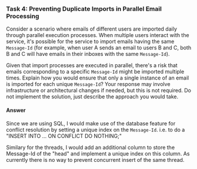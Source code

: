 ### Task 4: Preventing Duplicate Imports in Parallel Email Processing

Consider a scenario where emails of different users are imported daily through parallel execution processes. When multiple users interact with the service, it's possible for the service to import emails having the same `Message-Id` (for example, when user A sends an email to users B and C, both B and C will have emails in their inboxes with the same `Message-Id`).

Given that import processes are executed in parallel, there's a risk that emails corresponding to a specific `Message-Id` might be imported multiple times. Explain how you would ensure that only a single instance of an email is imported for each unique `Message-Id`? Your response may involve infrastructure or architectural changes if needed, but this is not required. Do not implement the solution, just describe the approach you would take.

#### Answer

Since we are using SQL, I would make use of the database feature for conflict resolution by setting a unique index on the `Message-Id`. i.e. to do a "INSERT INTO ... ON CONFLICT DO NOTHING;"

Similary for the threads, I would add an additional column to store the Message-Id of the "head" and implement a unique index on this column. As currently there is no way to prevent concurrent insert of the same thread.
